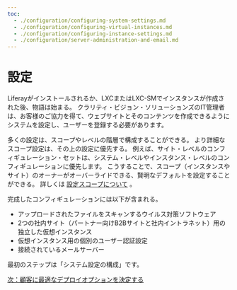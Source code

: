 ```yaml
---
toc:
  - ./configuration/configuring-system-settings.md
  - ./configuration/configuring-virtual-instances.md
  - ./configuration/configuring-instance-settings.md
  - ./configuration/server-administration-and-email.md
---
```

# 設定

Liferayがインストールされるか、LXCまたはLXC-SMでインスタンスが作成された後、物語は始まる。 クラリティ・ビジョン・ソリューションズのIT管理者は、お客様のご協力を得て、ウェブサイトとそのコンテンツを作成できるようにシステムを設定し、ユーザーを登録する必要があります。

多くの設定は、スコープやレベルの階層で構成することができる。 より詳細なスコープ設定は、その上の設定に優先する。 例えば、サイト・レベルのコンフィギュレーション・セットは、システム・レベルやインスタンス・レベルのコンフィギュレーションに優先します。 こうすることで、スコープ（インスタンスやサイト）のオーナーがオーバーライドできる、賢明なデフォルトを設定することができる。 詳しくは [設定スコープについて](https://learn.liferay.com/w/dxp/system-administration/configuring-liferay/understanding-configuration-scope) 。

完成したコンフィギュレーションには以下が含まれる。

* アップロードされたファイルをスキャンするウイルス対策ソフトウェア
* 2つの社内サイト（パートナー向けB2Bサイトと社内イントラネット）用の独立した仮想インスタンス
* 仮想インスタンス用の個別のユーザー認証設定
* 接続されているメールサーバー

最初のステップは「システム設定の構成」です。

[次：顧客に最適なデプロイオプションを決定する](./configuration/configuring-system-settings.md)
